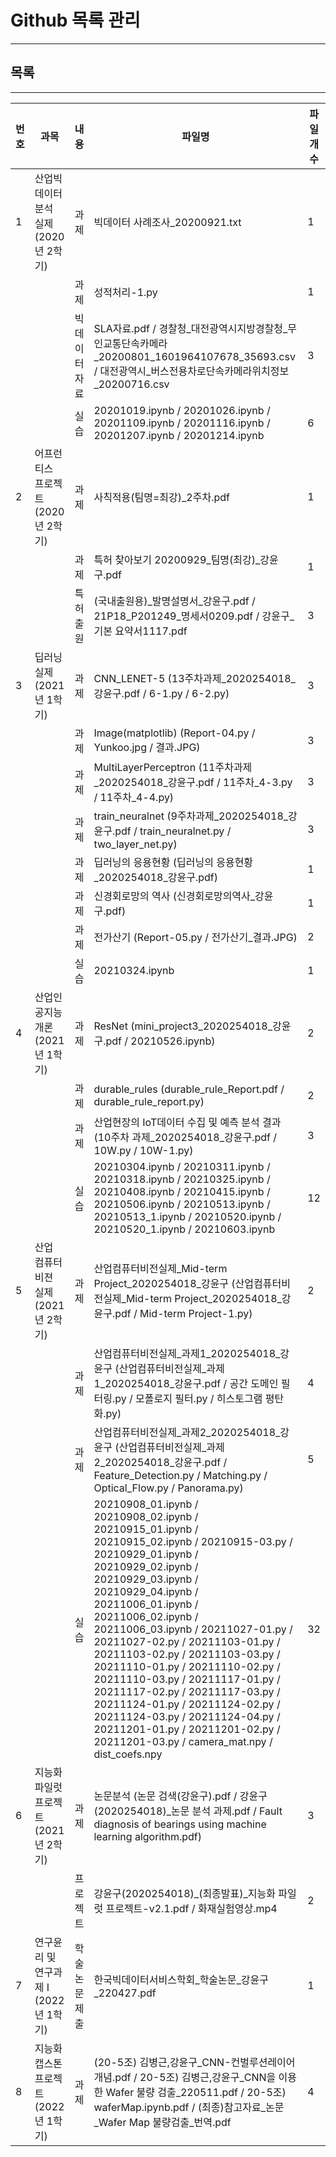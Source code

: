 # Github 목록 관리
---

## 목록
---
| 번호 | 과목 | 내용 | 파일명 | 파일개수 |
| ----- | -- | -- | -- | -----|
| 1 | 산업빅데이터 분석 실제 (2020년 2학기) | 과제 | 빅데이터 사례조사_20200921.txt | 1 |
| | | 과제 | 성적처리-1.py | 1 |
| | | 빅데이터자료 | SLA자료.pdf / 경찰청_대전광역시지방경찰청_무인교통단속카메라_20200801_1601964107678_35693.csv / 대전광역시_버스전용차로단속카메라위치정보_20200716.csv | 3 |
| | | 실습 | 20201019.ipynb / 20201026.ipynb / 20201109.ipynb / 20201116.ipynb / 20201207.ipynb / 20201214.ipynb | 6 |
| 2 | 어프런티스 프로젝트 (2020년 2학기) | 과제 | 사칙적용(팀명=최강)_2주차.pdf | 1 | 
| | | 과제 | 특허 찾아보기 20200929_팀명(최강)_강윤구.pdf | 1 |
| | | 특허출원 | (국내출원용)_발명설명서_강윤구.pdf / 21P18_P201249_명세서0209.pdf / 강윤구_기본 요약서1117.pdf | 3 |
| 3 | 딥러닝 실제 (2021년 1학기) | 과제 | CNN_LENET-5 (13주차과제_2020254018_강윤구.pdf / 6-1.py / 6-2.py) | 3 |
| | | 과제 | Image(matplotlib) (Report-04.py / Yunkoo.jpg / 결과.JPG) | 3 |
| | | 과제 | MultiLayerPerceptron (11주차과제_2020254018_강윤구.pdf / 11주차_4-3.py / 11주차_4-4.py) | 3 |
| | | 과제 | train_neuralnet (9주차과제_2020254018_강윤구.pdf / train_neuralnet.py / two_layer_net.py) | 3 |
| | | 과제 | 딥러닝의 응용현황 (딥러닝의 응용현황_2020254018_강윤구.pdf) | 1 |
| | | 과제 | 신경회로망의 역사 (신경회로망의역사_강윤구.pdf) | 1 |
| | | 과제 | 전가산기 (Report-05.py / 전가산기_결과.JPG) | 2 |
| | | 실습 | 20210324.ipynb | 1 | 
| 4 | 산업인공지능개론 (2021년 1학기) | 과제 | ResNet (mini_project3_2020254018_강윤구.pdf / 20210526.ipynb) | 2 |
| | | 과제 | durable_rules (durable_rule_Report.pdf / durable_rule_report.py) | 2 |
| | | 과제 | 산업현장의 IoT데이터 수집 및 예측 분석 결과 (10주차 과제_2020254018_강윤구.pdf / 10W.py / 10W-1.py) | 3 |
| | | 실습 | 20210304.ipynb / 20210311.ipynb / 20210318.ipynb / 20210325.ipynb / 20210408.ipynb / 20210415.ipynb / 20210506.ipynb / 20210513.ipynb / 20210513_1.ipynb / 20210520.ipynb / 20210520_1.ipynb / 20210603.ipynb | 12 |
| 5 | 산업 컴퓨터비젼 실제 (2021년 2학기) | 과제 | 산업컴퓨터비전실제_Mid-term Project_2020254018_강윤구 (산업컴퓨터비전실제_Mid-term Project_2020254018_강윤구.pdf / Mid-term Project-1.py) | 2 |
| | | 과제 | 산업컴퓨터비전실제_과제1_2020254018_강윤구 (산업컴퓨터비전실제_과제1_2020254018_강윤구.pdf / 공간 도메인 필터링.py / 모폴로지 필터.py / 히스토그램 평탄화.py) | 4 |
| | | 과제 | 산업컴퓨터비전실제_과제2_2020254018_강윤구 (산업컴퓨터비전실제_과제2_2020254018_강윤구.pdf / Feature_Detection.py / Matching.py / Optical_Flow.py / Panorama.py) | 5 |
| | | 실습 | 20210908_01.ipynb / 20210908_02.ipynb / 20210915_01.ipynb / 20210915_02.ipynb / 20210915-03.py / 20210929_01.ipynb / 20210929_02.ipynb / 20210929_03.ipynb / 20210929_04.ipynb / 20211006_01.ipynb / 20211006_02.ipynb / 20211006_03.ipynb / 20211027-01.py / 20211027-02.py / 20211103-01.py / 20211103-02.py / 20211103-03.py / 20211110-01.py / 20211110-02.py / 20211110-03.py / 20211117-01.py / 20211117-02.py / 20211117-03.py / 20211124-01.py / 20211124-02.py / 20211124-03.py / 20211124-04.py / 20211201-01.py / 20211201-02.py / 20211201-03.py / camera_mat.npy / dist_coefs.npy | 32 |
| 6 | 지능화 파일럿 프로젝트 (2021년 2학기) | 과제 | 논문분석 (논문 검색(강윤구).pdf / 강윤구(2020254018)_논문 분석 과제.pdf / Fault diagnosis of bearings using machine learning algorithm.pdf) | 3 |
| | | 프로젝트 | 강윤구(2020254018)_(최종발표)_지능화 파일럿 프로젝트-v2.1.pdf / 화재실험영상.mp4 | 2 |
| 7 | 연구윤리 및 연구과제 I (2022년 1학기) | 학술논문제출 | 한국빅데이터서비스학회_학술논문_강윤구_220427.pdf | 1 |
| 8 | 지능화 캡스톤 프로젝트 (2022년 1학기) | 과제 | (20-5조) 김병근,강윤구_CNN-컨벌루션레이어 개념.pdf / 20-5조) 김병근,강윤구_CNN을 이용한 Wafer 불량 검출_220511.pdf / 20-5조) waferMap.ipynb.pdf / (최종)참고자료_논문_Wafer Map 불량검출_번역.pdf | 4 |
